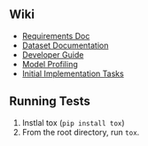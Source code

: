 ## Wiki

- [Requirements Doc](https://docs.google.com/document/d/1av4wpAnKinbtG_0fcNC94XKyh-_rXxxJEhRXy9xn6js/edit)
- [Dataset Documentation](https://github.com/dennybritz/seq2seq/wiki/Datasets)
- [Developer Guide](https://github.com/dennybritz/seq2seq/wiki/Developer-Guide)
- [Model Profiling](https://github.com/dennybritz/seq2seq/wiki/Profling)
- [Initial Implementation Tasks](https://github.com/dennybritz/seq2seq/projects/2)

## Running Tests

1. Instlal tox (`pip install tox`)
2. From the root directory, run `tox`.
